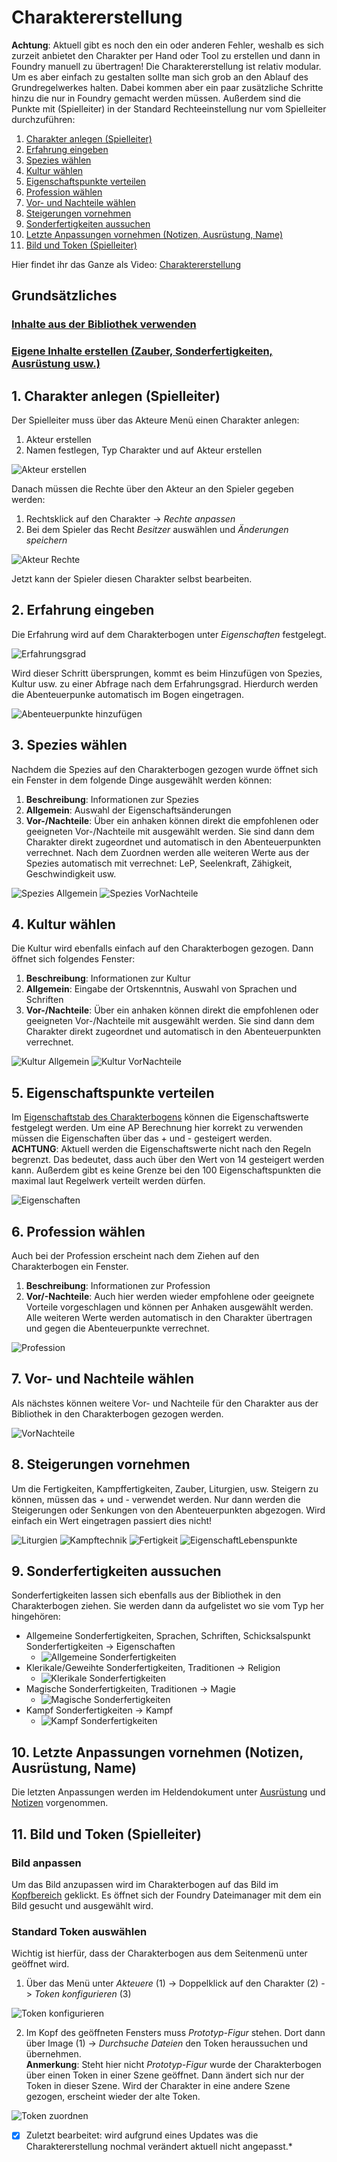 # Charaktererstellung
**Achtung**: Aktuell gibt es noch den ein oder anderen Fehler, weshalb es sich zurzeit anbietet den Charakter per Hand oder Tool zu erstellen und dann in Foundry 
manuell zu übertragen!
Die Charaktererstellung ist relativ modular. Um es aber einfach zu gestalten sollte man sich grob an den Ablauf des Grundregelwerkes halten. Dabei kommen aber ein paar zusätzliche Schritte hinzu die nur in Foundry gemacht werden müssen. Außerdem sind die Punkte mit (Spielleiter) in der Standard Rechteeinstellung nur vom Spielleiter durchzuführen:
1. [Charakter anlegen (Spielleiter)](de-charaktererstellung#1-charakter-anlegen-spielleiter)
2. [Erfahrung eingeben](de-charaktererstellung#2-erfahrung-eingeben)
3. [Spezies wählen](de-charaktererstellung#3-spezies-wählen)
4. [Kultur wählen](de-charaktererstellung#4-kultur-wählen)
5. [Eigenschaftspunkte verteilen](de-charaktererstellung#5-eigenschaftspunkte-verteilen)
6. [Profession wählen](de-charaktererstellung#6-profession-wählen)
7. [Vor- und Nachteile wählen](de-charaktererstellung#7-vor--und-nachteile-wählen)
8. [Steigerungen vornehmen](de-charaktererstellung#8-steigerungen-vornehmen)
9. [Sonderfertigkeiten aussuchen](de-charaktererstellung#9-sonderfertigkeiten-aussuchen)
10. [Letzte Anpassungen vornehmen (Notizen, Ausrüstung, Name)](de-charaktererstellung#10-letzte-anpassungen-vornehmen-notizen-ausrüstung-name)
11. [Bild und Token (Spielleiter)](de-charaktererstellung#11-bild-und-token-spielleiter)  

Hier findet ihr das Ganze als Video: [Charaktererstellung](https://www.youtube.com/watch?v=NrqvByX3da0)

## Grundsätzliches
### [Inhalte aus der Bibliothek verwenden](de-bibliothek) 
### [Eigene Inhalte erstellen (Zauber, Sonderfertigkeiten, Ausrüstung usw.)](de-eigene_inhalte_erstellen)

## 1. Charakter anlegen (Spielleiter)
Der Spielleiter muss über das Akteure Menü einen Charakter anlegen:
1. Akteur erstellen
2. Namen festlegen, Typ Charakter und auf Akteur erstellen  
    
![Akteur erstellen](de/images/de-charaktererstellung_0.png)  

Danach müssen die Rechte über den Akteur an den Spieler gegeben werden: 
1. Rechtsklick auf den Charakter -> *Rechte anpassen*
2. Bei dem Spieler das Recht *Besitzer* auswählen und *Änderungen speichern*  
  
![Akteur Rechte](de/images/de-charaktererstellung_1.png)  

Jetzt kann der Spieler diesen Charakter selbst bearbeiten.

## 2. Erfahrung eingeben
Die Erfahrung wird auf dem Charakterbogen unter *Eigenschaften* festgelegt.  
  
![Erfahrungsgrad](de/images/de-charaktererstellung_0.png)

Wird dieser Schritt übersprungen, kommt es beim Hinzufügen von Spezies, Kultur usw. zu einer Abfrage nach dem Erfahrungsgrad. Hierdurch werden die Abenteuerpunke automatisch im Bogen eingetragen. 
  
![Abenteuerpunkte hinzufügen](de/images/de-charaktererstellung_1.png)

## 3. Spezies wählen
Nachdem die Spezies auf den Charakterbogen gezogen wurde öffnet sich ein Fenster in dem folgende Dinge ausgewählt werden können:
1. **Beschreibung**: Informationen zur Spezies
2. **Allgemein**: Auswahl der Eigenschaftsänderungen
3. **Vor-/Nachteile**: Über ein anhaken können direkt die empfohlenen oder geeigneten Vor-/Nachteile mit ausgewählt werden. Sie sind dann dem Charakter direkt zugeordnet und automatisch in den Abenteuerpunkten verrechnet. 
Nach dem Zuordnen werden alle weiteren Werte aus der Spezies automatisch mit verrechnet: LeP, Seelenkraft, Zähigkeit, Geschwindigkeit usw.  
   
![Spezies Allgemein](de/images/de-charaktererstellung_0.png)
![Spezies VorNachteile](de/images/de-charaktererstellung_1.png)

## 4. Kultur wählen
Die Kultur wird ebenfalls einfach auf den Charakterbogen gezogen. Dann öffnet sich folgendes Fenster:
1. **Beschreibung**: Informationen zur Kultur
2. **Allgemein**: Eingabe der Ortskenntnis, Auswahl von Sprachen und Schriften
3. **Vor-/Nachteile**: Über ein anhaken können direkt die empfohlenen oder geeigneten Vor-/Nachteile mit ausgewählt werden. Sie sind dann dem Charakter direkt zugeordnet und automatisch in den Abenteuerpunkten verrechnet.  
  
![Kultur Allgemein](de/images/de-charaktererstellung_0.png)
![Kultur VorNachteile](de/images/de-charaktererstellung_1.png)

## 5. Eigenschaftspunkte verteilen
Im [Eigenschaftstab des Charakterbogens](de-charakterbogen#4-eigenschaften) können die Eigenschaftswerte festgelegt werden. Um eine AP Berechnung hier korrekt zu verwenden müssen die Eigenschaften über das + und - gesteigert werden.  
**ACHTUNG**: Aktuell werden die Eigenschaftswerte nicht nach den Regeln begrenzt. Das bedeutet, dass auch über den Wert von 14 gesteigert werden kann. Außerdem gibt es keine Grenze bei den 100 Eigenschaftspunkten die maximal laut Regelwerk verteilt werden dürfen.  
  
![Eigenschaften](de/images/de-charaktererstellung_0.png)

## 6. Profession wählen
Auch bei der Profession erscheint nach dem Ziehen auf den Charakterbogen ein Fenster.
1. **Beschreibung**: Informationen zur Profession
2. **Vor/-Nachteile**: Auch hier werden wieder empfohlene oder geeignete Vorteile vorgeschlagen und können per Anhaken ausgewählt werden.  
Alle weiteren Werte werden automatisch in den Charakter übertragen und gegen die Abenteuerpunkte verrechnet.  
  
![Profession](de/images/de-charaktererstellung_0.png)  

## 7. Vor- und Nachteile wählen
Als nächstes können weitere Vor- und Nachteile für den Charakter aus der Bibliothek in den Charakterbogen gezogen werden.  
  
![VorNachteile](de/images/de-charaktererstellung_0.png)   

## 8. Steigerungen vornehmen
Um die Fertigkeiten, Kampffertigkeiten, Zauber, Liturgien, usw. Steigern zu können, müssen das + und - verwendet werden. Nur dann werden die Steigerungen oder Senkungen von den Abenteuerpunkten abgezogen. Wird einfach ein Wert eingetragen passiert dies nicht!  
  
![Liturgien](de/images/de-charaktererstellung_0.png) ![Kampftechnik](de/images/de-charaktererstellung_1.png) ![Fertigkeit](de/images/de-charaktererstellung_2.png) ![EigenschaftLebenspunkte](de/images/de-charaktererstellung_3.png)  

## 9. Sonderfertigkeiten aussuchen
Sonderfertigkeiten lassen sich ebenfalls aus der Bibliothek in den Charakterbogen ziehen. Sie werden dann da aufgelistet wo sie vom Typ her hingehören:
* Allgemeine Sonderfertigkeiten, Sprachen, Schriften, Schicksalspunkt Sonderfertigkeiten -> Eigenschaften
  * ![Allgemeine Sonderfertigkeiten](de/images/de-charaktererstellung_0.png)
* Klerikale/Geweihte Sonderfertigkeiten, Traditionen -> Religion
  * ![Klerikale Sonderfertigkeiten](de/images/de-charaktererstellung_1.png)
* Magische Sonderfertigkeiten, Traditionen -> Magie
  * ![Magische Sonderfertigkeiten](de/images/de-charaktererstellung_2.png) 
* Kampf Sonderfertigkeiten -> Kampf
  * ![Kampf Sonderfertigkeiten](de/images/de-charaktererstellung_3.png)

## 10. Letzte Anpassungen vornehmen (Notizen, Ausrüstung, Name)
Die letzten Anpassungen werden im Heldendokument unter [Ausrüstung](de-charakterbogen#5-ausrüstung) und [Notizen](de-charakterbogen#7-notizen) vorgenommen.

## 11. Bild und Token (Spielleiter)
### Bild anpassen
Um das Bild anzupassen wird im Charakterbogen auf das Bild im [Kopfbereich](de-charakterbogen#1-kopfbereich) geklickt. Es öffnet sich der Foundry Dateimanager mit dem ein Bild gesucht und ausgewählt wird.  

### Standard Token auswählen
Wichtig ist hierfür, dass der Charakterbogen aus dem Seitenmenü unter geöffnet wird.
1. Über das Menü unter *Akteuere* (1) -> Doppelklick auf den Charakter (2) -> *Token konfigurieren* (3)  

![Token konfigurieren](de/images/de-charaktererstellung_0.png)  

2. Im Kopf des geöffneten Fensters muss *Prototyp-Figur* stehen. Dort dann über Image (1) -> *Durchsuche Dateien* den Token heraussuchen und übernehmen.  
**Anmerkung**: Steht hier nicht *Prototyp-Figur* wurde der Charakterbogen über einen Token in einer Szene geöffnet. Dann ändert sich nur der Token in dieser Szene. Wird der Charakter in eine andere Szene gezogen, erscheint wieder der alte Token.   

![Token zuordnen](de/images/de-charaktererstellung_1.png)  

*[x] Zuletzt bearbeitet: wird aufgrund eines Updates was die Charaktererstellung nochmal verändert aktuell nicht angepasst.*
